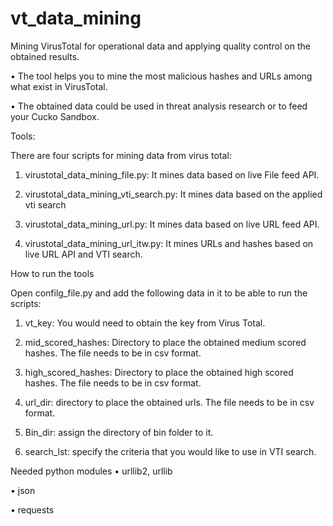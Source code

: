 # vt_data_mining
Mining VirusTotal for operational data and applying quality control on the obtained results.

•	The tool helps you to mine the most malicious hashes and URLs among what exist in VirusTotal.

•	The obtained data could be used in threat analysis research or to feed your Cucko Sandbox.

Tools:

There are four scripts for mining data from virus total:

1.	virustotal_data_mining_file.py: It mines data based on live File feed API.

2.	virustotal_data_mining_vti_search.py: It mines data based on the applied vti search

3.	virustotal_data_mining_url.py: It mines data based on live URL feed API.

4. virustotal_data_mining_url_itw.py: It mines URLs and hashes based on live URL API and VTI search.	

How to run the tools

Open confilg_file.py and add the following data in it to be able to run the scripts:

1.	vt_key: You would need to obtain the key from Virus Total.

2.	mid_scored_hashes: Directory to place the obtained medium scored hashes. The file needs to be in csv format.

3.	high_scored_hashes: Directory to place the obtained high scored hashes. The file needs to be in csv format.

4.	url_dir: directory to place the obtained urls. The file needs to be in csv format.

5.	Bin_dir: assign the directory of bin folder to it.

6.	search_lst: specify the criteria that you would like to use in VTI search.

Needed python modules
•	urllib2, urllib

•	json

•	requests

